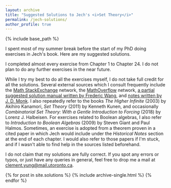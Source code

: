 ```yaml
---
layout: archive
title: "Suggested Solutions to Jech's <i>Set Theory</i>"
permalink: /jech-solutions/
author_profile: true
---
```


{% include base_path %}

I spent most of my summer break before the start of my PhD doing exercises in Jech's book. Here are my suggested solutions.

I completed almost every exercise from Chapter 1 to Chapter 24. I do not plan to do any further exercises in the near future.

While I try my best to do all the exercises myself, I do not take full credit for all the solutions. Several external sources which I consult frequently include the [Math StackExchange](https://math.stackexchange.com/) network, the [MathOverflow](https://mathoverflow.net/) network, [a partial suggested solution manual written by Frederic Wang](https://frederic-wang.fr/mathematics/set-theory/jech/), and [notes written by J. D. Monk](http://euclid.colorado.edu/~monkd/jech.pdf). I also repeatedly refer to the books <i>The Higher Infinite</i> (2003) by Akihiro Kanamori, <i>Set Theory</i> (2011) by Kenneth Kunen, and occasionally <i>Combinatorial Set Theory: With a Gentle Introduction to Forcing</i> (2018) by Lorenz J. Halbeisen. For exercises related to Boolean algebras, I also refer to <i>Introduction to Boolean Algebras</i> (2009) by Steven Giant and Paul Halmos. Sometimes, an exercise is adopted from a theorem proven in a cited paper in which Jech would include under the <i>Historical Notes</i> section at the end of each chapter. I would also refer to those papers if I'm stuck, and if I wasn't able to find help in the sources listed beforehand.

I do not claim that my solutions are fully correct. If you spot any errors or typos, or just have any queries in general, feel free to drop me a mail at [clement.yung@mail.utoronto.ca](mailto:clement.yung@mail.utoronto.ca).

{% for post in site.solutions %}
  {% include archive-single.html %}
{% endfor %}
